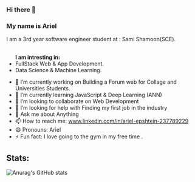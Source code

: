 ### Hi there 👋
### My name is Ariel

<p>
  I am a 3rd year software engineer student at : Sami Shamoon(SCE). <br> <br>
  <ul> <strong>I am intresting in: </strong>
  <li> FullStack Web & App Development. </li>
  <li> Data Science & Machine Learning. </li>
  </ul>
</p>

- 🔭 I’m currently working on Building a Forum web for Collage and Universities Students.
- 🌱 I’m currently learning JavaScript & Deep Learning (ANN)
- 👯 I’m looking to collaborate on Web Development
- 🤔 I’m looking for help with Finding my first job in the industry
- 💬 Ask me about Anything
- 📫 How to reach me: www.linkedin.com/in/ariel-epshtein-237789229
- 😄 Pronouns: Ariel
- ⚡ Fun fact: I love going to the gym in my free time .

## Stats:

![Anurag's GitHub stats](https://github-readme-stats.vercel.app/api?username=ArielEps&show_icons=true&theme=dracula)

